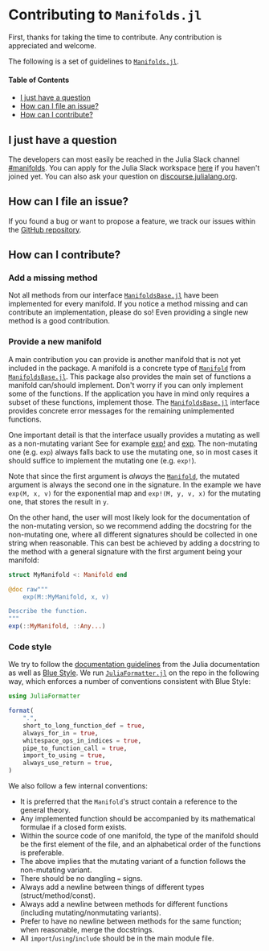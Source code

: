 # Contributing to `Manifolds.jl`

First, thanks for taking the time to contribute.
Any contribution is appreciated and welcome.

The following is a set of guidelines to [`Manifolds.jl`](https://juliamanifolds.github.io/Manifolds.jl/).

#### Table of Contents

* [I just have a question](#i-just-have-a-question)
* [How can I file an issue?](#how-can-i-file-an-issue)
* [How can I contribute?](#how-can-i-contribute)

## I just have a question

The developers can most easily be reached in the Julia Slack channel [#manifolds](https://julialang.slack.com/archives/CP4QF0K5Z).
You can apply for the Julia Slack workspace [here](https://slackinvite.julialang.org) if you haven't joined yet.
You can also ask your question on [discourse.julialang.org](https://discourse.julialang.org).

## How can I file an issue?

If you found a bug or want to propose a feature, we track our issues within the [GitHub repository](https://github.com/JuliaNLSolvers/Manifolds.jl/issues).

## How can I contribute?

### Add a missing method

Not all methods from our interface [`ManifoldsBase.jl`](https://juliamanifolds.github.io/Manifolds.jl/latest/interface.html) have been implemented for every manifold.
If you notice a method missing and can contribute an implementation, please do so!
Even providing a single new method is a good contribution.

### Provide a new manifold

A main contribution you can provide is another manifold that is not yet included in the
package.
A manifold is a concrete type of [`Manifold`](https://juliamanifolds.github.io/Manifolds.jl/latest/interface.html#ManifoldsBase.Manifold) from [`ManifoldsBase.jl`](https://juliamanifolds.github.io/Manifolds.jl/latest/interface.html).
This package also provides the main set of functions a manifold can/should implement.
Don't worry if you can only implement some of the functions.
If the application you have in mind only requires a subset of these functions, implement those.
The [`ManifoldsBase.jl`](https://juliamanifolds.github.io/Manifolds.jl/latest/interface.html) interface provides concrete error messages for the remaining unimplemented functions.

One important detail is that the interface usually provides a mutating as well as a non-mutating variant
See for example [exp!](https://juliamanifolds.github.io/Manifolds.jl/latest/interface.html#ManifoldsBase.exp!-Tuple{Manifold,Any,Any,Any}) and [exp](https://juliamanifolds.github.io/Manifolds.jl/latest/interface.html#Base.exp-Tuple{Manifold,Any,Any}).
The non-mutating one (e.g. `exp`) always falls back to use the mutating one, so in most cases it should
suffice to implement the mutating one (e.g. `exp!`).

Note that since the first argument is _always_ the [`Manifold`](https://juliamanifolds.github.io/Manifolds.jl/latest/interface.html#ManifoldsBase.Manifold), the mutated argument is always the second one in the signature.
In the example we have `exp(M, x, v)` for the exponential map and `exp!(M, y, v, x)` for the mutating one, that stores the result in `y`.

On the other hand, the user will most likely look for the documentation of the non-mutating version, so we recommend adding the docstring for the non-mutating one, where all different signatures should be collected in one string when reasonable.
This can best be achieved by adding a docstring to the method with a general signature with the first argument being your manifold:

````julia
struct MyManifold <: Manifold end

@doc raw"""
    exp(M::MyManifold, x, v)

Describe the function.
"""
exp(::MyManifold, ::Any...)
````

### Code style

We try to follow the [documentation guidelines](https://docs.julialang.org/en/v1/manual/documentation/) from the Julia documentation as well as [Blue Style](https://github.com/invenia/BlueStyle).
We run [`JuliaFormatter.jl`](https://github.com/domluna/JuliaFormatter.jl) on the repo in the following way, which enforces a number of conventions consistent with Blue Style:

```julia
using JuliaFormatter

format(
    ".",
    short_to_long_function_def = true,
    always_for_in = true,
    whitespace_ops_in_indices = true,
    pipe_to_function_call = true,
    import_to_using = true,
    always_use_return = true,
)
```

We also follow a few internal conventions:

- It is preferred that the `Manifold`'s struct contain a reference to the general theory.
- Any implemented function should be accompanied by its mathematical formulae if a closed form exists.
- Within the source code of one manifold, the type of the manifold should be the first element of the file, and an alphabetical order of the functions is preferable.
- The above implies that the mutating variant of a function follows the non-mutating variant.
- There should be no dangling `=` signs.
- Always add a newline between things of different types (struct/method/const).
- Always add a newline between methods for different functions (including mutating/nonmutating variants).
- Prefer to have no newline between methods for the same function; when reasonable, merge the docstrings.
- All `import`/`using`/`include` should be in the main module file.
